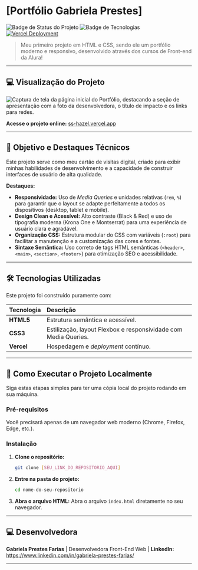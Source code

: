 # [Portfólio Gabriela Prestes]

![Badge de Status do Projeto](https://img.shields.io/badge/Status-Concluído-brightgreen)
![Badge de Tecnologias](https://img.shields.io/badge/Tecnologias-HTML%20%7C%20CSS-blue)
[![Vercel Deployment](https://img.shields.io/badge/Deploy-Vercel-black?logo=vercel)](https://ss-hazel.vercel.app)

> Meu primeiro projeto em HTML e CSS, sendo ele um portfólio moderno e responsivo, desenvolvido através dos cursos de Front-end da Alura!

---

## 💻 Visualização do Projeto

![Captura de tela da página inicial do Portfólio, destacando a seção de apresentação com a foto da desenvolvedora, o título de impacto e os links para redes.](https://lh3.googleusercontent.com/gg/AIJ2gl8jUB5NDTimIdWNoM7z5Vu66b9yGA5FUAvnUKpFKiLCbdeJJttmvdHqgRS7smyvgejH63Tb3Q5m4NBi4ZdVwqe6hIUScnNnoKEwtiEVLVWQ82e8tDMAfU3ktGBYwVirIKRoZOgbrgxfCMdksvcn8278toGM6M2FIIMnff9ExgZszYjxVwBwKSeB31lvgmTcHBTDzlZbmuMCjdp4mX-Cfzu1v7f77eV-IwzfMEr3gRTEyRDJyMlABtJAZvNrwxN1A9Xzmp5QyiHVoLsMaYwyvQ5h-iM6gphYwoE=d)

**Acesse o projeto online:** [ss-hazel.vercel.app](http://127.0.0.1:5500/portfolio-html-css/index.html)

---

## 🎯 Objetivo e Destaques Técnicos

Este projeto serve como meu cartão de visitas digital, criado para exibir minhas habilidades de desenvolvimento e a capacidade de construir interfaces de usuário de alta qualidade.

**Destaques:**

* **Responsividade:** Uso de *Media Queries* e unidades relativas (`rem`, `%`) para garantir que o layout se adapte perfeitamente a todos os dispositivos (desktop, tablet e mobile).
* **Design Clean e Acessível:** Alto contraste (Black & Red) e uso de tipografia moderna (Krona One e Montserrat) para uma experiência de usuário clara e agradável.
* **Organização CSS:** Estrutura modular do CSS com variáveis (`:root`) para facilitar a manutenção e a customização das cores e fontes.
* **Sintaxe Semântica:** Uso correto de tags HTML semânticas (`<header>`, `<main>`, `<section>`, `<footer>`) para otimização SEO e acessibilidade.

---

## 🛠️ Tecnologias Utilizadas

Este projeto foi construído puramente com:

| Tecnologia | Descrição |
| :--- | :--- |
| **HTML5** | Estrutura semântica e acessível. |
| **CSS3** | Estilização, layout Flexbox e responsividade com Media Queries. |
| **Vercel** | Hospedagem e *deployment* contínuo. |

---

## 🚀 Como Executar o Projeto Localmente

Siga estas etapas simples para ter uma cópia local do projeto rodando em sua máquina.

### Pré-requisitos

Você precisará apenas de um navegador web moderno (Chrome, Firefox, Edge, etc.).

### Instalação

1.  **Clone o repositório:**
    ```bash
    git clone [SEU_LINK_DO_REPOSITORIO_AQUI]
    ```
2.  **Entre na pasta do projeto:**
    ```bash
    cd nome-do-seu-repositorio
    ```
3.  **Abra o arquivo HTML:**
    Abra o arquivo `index.html` diretamente no seu navegador.

---

## 💻 Desenvolvedora

**Gabriela Prestes Farias**
| Desenvolvedora Front-End Web |
**LinkedIn:** https://www.linkedin.com/in/gabriela-prestes-farias/

---
